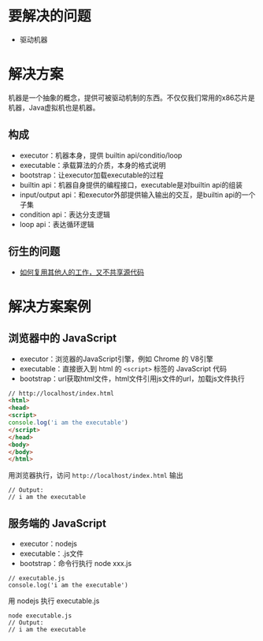 # 要解决的问题

* 驱动机器

# 解决方案

机器是一个抽象的概念，提供可被驱动机制的东西。不仅仅我们常用的x86芯片是机器，Java虚拟机也是机器。

## 构成

* executor：机器本身，提供 builtin api/conditio/loop
* executable：承载算法的介质，本身的格式说明
* bootstrap：让executor加载executable的过程
* builtin api：机器自身提供的编程接口，executable是对builtin api的组装
* input/output api：和executor外部提供输入输出的交互，是builtin api的一个子集
* condition api：表达分支逻辑
* loop api：表达循环逻辑

## 衍生的问题

* [如何复用其他人的工作，又不共享源代码](/如何复用其他人的工作，又不共享源代码.md)

# 解决方案案例

## 浏览器中的 JavaScript

* executor：浏览器的JavaScript引擎，例如 Chrome 的 V8引擎
* executable：直接嵌入到 html 的 `<script>` 标签的 JavaScript 代码
* bootstrap：url获取html文件，html文件引用js文件的url，加载js文件执行

```html
// http://localhost/index.html
<html>
<head>
<script>
console.log('i am the executable')
</script>
</head>
<body>
</body>
</html>
```

用浏览器执行，访问 `http://localhost/index.html` 输出

```
// Output:
// i am the executable
```

## 服务端的 JavaScript

* executor：nodejs
* executable：.js文件
* bootstrap：命令行执行 node xxx.js

```
// executable.js
console.log('i am the executable')
```

用 nodejs 执行 executable.js

```
node executable.js
// Output:
// i am the executable
```